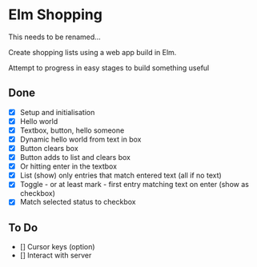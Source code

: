# Elm Shopping

This needs to be renamed...

Create shopping lists using a web app build in Elm.

Attempt to progress in easy stages to build something useful

## Done

* [x] Setup and initialisation
* [x] Hello world
* [x] Textbox, button, hello someone
* [x] Dynamic hello world from text in box
* [x] Button clears box
* [x] Button adds to list and clears box
* [x] Or hitting enter in the textbox
* [x] List (show) only entries that match entered text (all if no text)
* [x] Toggle - or at least mark - first entry matching text on enter (show as checkbox)
* [x] Match selected status to checkbox

## To Do

* [] Cursor keys (option) 
* [] Interact with server
